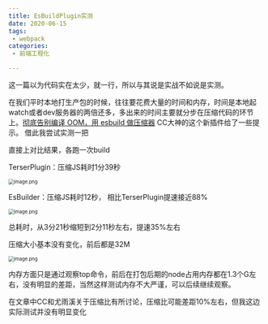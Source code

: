 ```yaml
---
title: EsBuildPlugin实测
date: 2020-06-15
tags:
 - webpack
categories:
 - 前端工程化

---
```


这一篇以为代码实在太少，就一行，所以与其说是实战不如说是实测。

在我们平时本地打生产包的时候，往往要花费大量的时间和内存，时间是本地起watch或者dev服务器的两倍还多，多出来的时间主要就分步在压缩代码的环节上。[彻底告别编译 OOM，用 esbuild 做压缩器](https://zhuanlan.zhihu.com/p/139219361) CC大神的这个新插件给了一些提示。 借此我尝试实测一把

<!-- more -->

直接上对比结果，各跑一次build

TerserPlugin：压缩JS耗时1分39秒

<img src="https://intranetproxy.alipay.com/skylark/lark/0/2020/png/170125/1591857156389-4fe7e975-829b-4d6c-be80-1e4acc1fb59d.png" alt="image.png" style="zoom:67%;" />

EsBuilder：压缩JS耗时12秒， 相比TerserPlugin提速接近88%

<img src="https://intranetproxy.alipay.com/skylark/lark/0/2020/png/170125/1591857122089-2a1a4a1f-ba6c-4e76-9200-b44f2ea1a04b.png" alt="image.png" style="zoom:67%;" />

总耗时，从3分21秒缩短到2分11秒左右，提速35%左右

压缩大小基本没有变化，前后都是32M

<img src="https://intranetproxy.alipay.com/skylark/lark/0/2020/png/170125/1591857356839-fc836c96-cd61-4237-b4a2-bfe479cb5f65.png" alt="image.png" style="zoom:67%;" />

内存方面只是通过观察top命令，前后在打包后期的node占用内存都在1.3个G左右，没有明显的差距，当然这样测试内存不大严谨，可以后续继续观察。

在文章中CC和尤雨溪关于压缩比有所讨论，压缩比可能差距10%左右，但我这边实际测试并没有明显变化